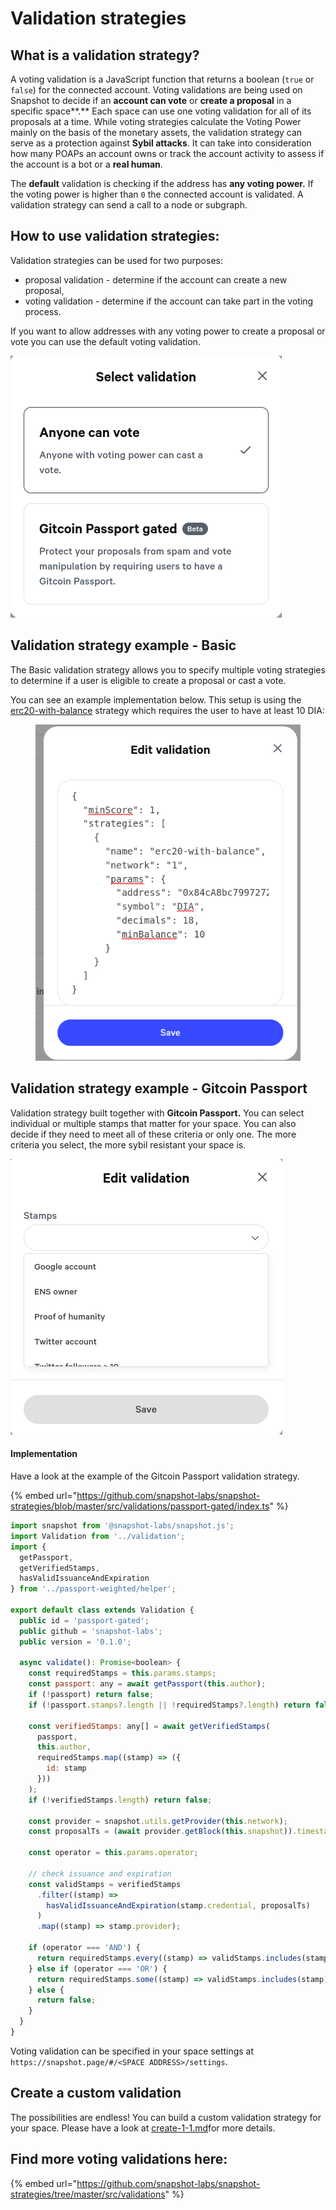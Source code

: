 # Validation strategies

## What is a validation strategy?

A voting validation is a JavaScript function that returns a boolean (`true` or `false`) for the connected account. Voting validations are being used on Snapshot to decide if an **account can vote** or **create a proposal** in a specific space**.** Each space can use one voting validation for all of its proposals at a time. While voting strategies calculate the Voting Power mainly on the basis of the monetary assets, the validation strategy can serve as a protection against **Sybil attacks**. It can take into consideration how many POAPs an account owns or track the account activity to assess if the account is a bot or a **real human**.

The **default** validation is checking if the address has **any voting power.** If the voting power is higher than `0` the connected account is validated. A validation strategy can send a call to a node or subgraph.

## How to use validation strategies:

Validation strategies can be used for two purposes:

* proposal validation - determine if the account can create a new proposal,
* voting validation - determine if the account can take part in the voting process.

If you want to allow addresses with any voting power to create a proposal or vote you can use the default voting validation.

![](<../.gitbook/assets/image (1) (1) (2).png>)

## Validation strategy example - Basic

The Basic validation strategy allows you to specify multiple voting strategies to determine if a user is eligible to create a proposal or cast a vote.&#x20;

You can see an example implementation below. This setup is using the[ erc20-with-balance](https://snapshot.org/#/strategy/erc20-with-balance) strategy which requires the user to have at least 10 DIA:

<figure><img src="../.gitbook/assets/image (1).png" alt=""><figcaption></figcaption></figure>

## Validation strategy example - Gitcoin Passport

Validation strategy built together with **Gitcoin Passport.** You can select individual or multiple stamps that matter for your space. You can also decide if they need to meet all of these criteria or only one. The more criteria you select, the more sybil resistant your space is.



![](<../.gitbook/assets/image (17) (2).png>)



#### Implementation

Have a look at the example of the Gitcoin Passport validation strategy.

{% embed url="https://github.com/snapshot-labs/snapshot-strategies/blob/master/src/validations/passport-gated/index.ts" %}

```javascript
import snapshot from '@snapshot-labs/snapshot.js';
import Validation from '../validation';
import {
  getPassport,
  getVerifiedStamps,
  hasValidIssuanceAndExpiration
} from '../passport-weighted/helper';

export default class extends Validation {
  public id = 'passport-gated';
  public github = 'snapshot-labs';
  public version = '0.1.0';

  async validate(): Promise<boolean> {
    const requiredStamps = this.params.stamps;
    const passport: any = await getPassport(this.author);
    if (!passport) return false;
    if (!passport.stamps?.length || !requiredStamps?.length) return false;

    const verifiedStamps: any[] = await getVerifiedStamps(
      passport,
      this.author,
      requiredStamps.map((stamp) => ({
        id: stamp
      }))
    );
    if (!verifiedStamps.length) return false;

    const provider = snapshot.utils.getProvider(this.network);
    const proposalTs = (await provider.getBlock(this.snapshot)).timestamp;

    const operator = this.params.operator;

    // check issuance and expiration
    const validStamps = verifiedStamps
      .filter((stamp) =>
        hasValidIssuanceAndExpiration(stamp.credential, proposalTs)
      )
      .map((stamp) => stamp.provider);

    if (operator === 'AND') {
      return requiredStamps.every((stamp) => validStamps.includes(stamp));
    } else if (operator === 'OR') {
      return requiredStamps.some((stamp) => validStamps.includes(stamp));
    } else {
      return false;
    }
  }
}
```

Voting validation can be specified in your space settings at `https://snapshot.page/#/<SPACE ADDRESS>/settings`.&#x20;

## Create a custom validation&#x20;

The possibilities are endless! You can build a custom validation strategy for your space. Please have a look at [create-1-1.md](../guides/create-1-1.md "mention")for more details.

## Find more voting validations here: <a href="#find-more-strategies-here" id="find-more-strategies-here"></a>

{% embed url="https://github.com/snapshot-labs/snapshot-strategies/tree/master/src/validations" %}
